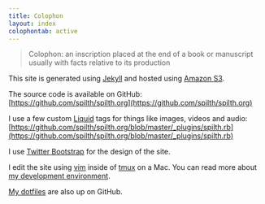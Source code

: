 ```yaml
---
title: Colophon
layout: index
colophontab: active
---
```


> Colophon: an inscription placed at the end of a book or manuscript usually with facts relative to its production

This site is generated using [Jekyll](https://github.com/mojombo/jekyll) and hosted using [Amazon S3](http://aws.amazon.com/s3/).

The source code is available on GitHub: [https://github.com/spilth/spilth.org](https://github.com/spilth/spilth.org)

I use a few custom [Liquid](http://liquidmarkup.org/) tags for things like images, videos and audio: [https://github.com/spilth/spilth.org/blob/master/_plugins/spilth.rb](https://github.com/spilth/spilth.org/blob/master/_plugins/spilth.rb)

I use [Twitter Bootstrap](http://twitter.github.com/bootstrap/) for the design of the site.

I edit the site using [vim](http://www.vim.org/) inside of [tmux](http://tmux.sourceforge.net/) on a Mac. You can read more about [my development environment](/notes/development_environment/).

[My dotfiles](https://github.com/spilth/dotfiles) are also up on GitHub.

